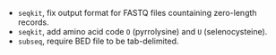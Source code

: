 - `seqkit`, fix output format for FASTQ files countaining zero-length records.
- `seqkit`, add amino acid code `O` (pyrrolysine) and `U` (selenocysteine).
- `subseq`, require BED file to be tab-delimited.
